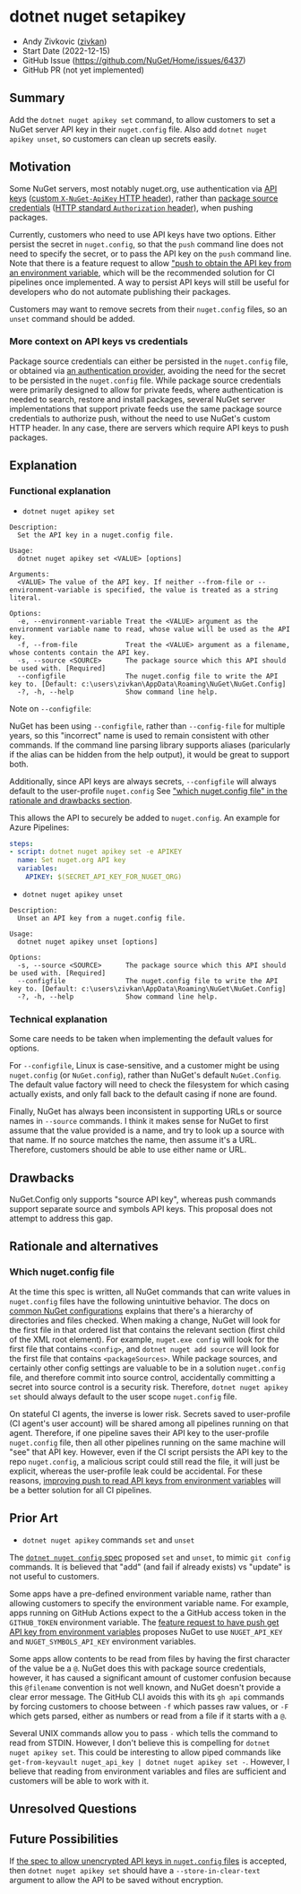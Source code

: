 # dotnet nuget setapikey

- Andy Zivkovic ([zivkan](https://github.com/zivkan))
- Start Date (2022-12-15)
- GitHub Issue (https://github.com/NuGet/Home/issues/6437)
- GitHub PR (not yet implemented)

## Summary

<!-- One-paragraph description of the proposal. -->

Add the `dotnet nuget apikey set` command, to allow customers to set a NuGet server API key in their `nuget.config` file.
Also add `dotnet nuget apikey unset`, so customers can clean up secrets easily.

## Motivation

<!-- Why are we doing this? What pain points does this solve? What is the expected outcome? -->

Some NuGet servers, most notably nuget.org, use authentication via [API keys](https://learn.microsoft.com/nuget/reference/nuget-config-file#apikeys) ([custom `X-NuGet-ApiKey` HTTP header](https://learn.microsoft.com/nuget/api/package-publish-resource#request-parameters)), rather than [package source credentials](https://learn.microsoft.com/nuget/reference/nuget-config-file#packagesourcecredentials) ([HTTP standard `Authorization` header)](https://developer.mozilla.org/docs/Web/HTTP/Headers/Authorization), when pushing packages.

Currently, customers who need to use API keys have two options.
Either persist the secret in `nuget.config`, so that the `push` command line does not need to specify the secret, or to pass the API key on the `push` command line.
Note that there is a feature request to allow ["push to obtain the API key from an environment variable](https://github.com/NuGet/Home/issues/12539), which will be the recommended solution for CI pipelines once implemented.
A way to persist API keys will still be useful for developers who do not automate publishing their packages.

Customers may want to remove secrets from their `nuget.config` files, so an `unset` command should be added.

### More context on API keys vs credentials

Package source credentials can either be persisted in the `nuget.config` file, or obtained via [an authentication provider](https://learn.microsoft.com/en-us/nuget/reference/extensibility/nuget-cross-platform-authentication-plugin), avoiding the need for the secret to be persisted in the `nuget.config` file.
While package source credentials were primarily designed to allow for private feeds, where authentication is needed to search, restore and install packages, several NuGet server implementations that support private feeds use the same package source credentials to authorize push, without the need to use NuGet's custom HTTP header.
In any case, there are servers which require API keys to push packages.

## Explanation

### Functional explanation

<!-- Explain the proposal as if it were already implemented and you're teaching it to another person. -->
<!-- Introduce new concepts, functional designs with real life examples, and low-fidelity mockups or  pseudocode to show how this proposal would look. -->

- `dotnet nuget apikey set`

```text
Description:
  Set the API key in a nuget.config file.

Usage:
  dotnet nuget apikey set <VALUE> [options]

Arguments:
  <VALUE> The value of the API key. If neither --from-file or --environment-variable is specified, the value is treated as a string literal.

Options:
  -e, --environment-variable Treat the <VALUE> argument as the environment variable name to read, whose value will be used as the API key.
  -f, --from-file            Treat the <VALUE> argument as a filename, whose contents contain the API key.
  -s, --source <SOURCE>      The package source which this API should be used with. [Required]
  --configfile               The nuget.config file to write the API key to. [Default: c:\users\zivkan\AppData\Roaming\NuGet\NuGet.Config]
  -?, -h, --help             Show command line help.
```

Note on `--configfile`:

NuGet has been using `--configfile`, rather than `--config-file` for multiple years, so this "incorrect" name is used to remain consistent with other commands.
If the command line parsing library supports aliases (paricularly if the alias can be hidden from the help output), it would be great to support both.

Additionally, since API keys are always secrets, `--configfile` will always default to the user-profile `nuget.config`
See ["which nuget.config file" in the rationale and drawbacks section](#which-nugetconfig-file).

This allows the API to securely be added to `nuget.config`.
An example for Azure Pipelines:

```yaml
steps:
- script: dotnet nuget apikey set -e APIKEY
  name: Set nuget.org API key
  variables:
    APIKEY: $(SECRET_API_KEY_FOR_NUGET_ORG)
```

- `dotnet nuget apikey unset`

```text
Description:
  Unset an API key from a nuget.config file.

Usage:
  dotnet nuget apikey unset [options]

Options:
  -s, --source <SOURCE>      The package source which this API should be used with. [Required]
  --configfile               The nuget.config file to write the API key to. [Default: c:\users\zivkan\AppData\Roaming\NuGet\NuGet.Config]
  -?, -h, --help             Show command line help.
```

### Technical explanation

<!-- Explain the proposal in sufficient detail with implementation details, interaction models, and clarification of corner cases. -->

Some care needs to be taken when implementing the default values for options.

For `--configfile`, Linux is case-sensitive, and a customer might be using `nuget.config` (or `NuGet.config`), rather than NuGet's default `NuGet.Config`.
The default value factory will need to check the filesystem for which casing actually exists, and only fall back to the default casing if none are found.

Finally, NuGet has always been inconsistent in supporting URLs or source names in `--source` commands.
I think it makes sense for NuGet to first assume that the value provided is a name, and try to look up a source with that name.
If no source matches the name, then assume it's a URL.
Therefore, customers should be able to use either name or URL.

## Drawbacks

<!-- Why should we not do this? -->

NuGet.Config only supports "source API key", whereas push commands support separate source and symbols API keys.
This proposal does not attempt to address this gap.

## Rationale and alternatives

<!-- Why is this the best design compared to other designs? -->
<!-- What other designs have been considered and why weren't they chosen? -->
<!-- What is the impact of not doing this? -->

### Which nuget.config file

At the time this spec is written, all NuGet commands that can write values in `nuget.config` files have the following unintuitive behavior.
The docs on [common NuGet configurations](https://learn.microsoft.com/nuget/consume-packages/configuring-nuget-behavior) explains that there's a hierarchy of directories and files checked.
When making a change, NuGet will look for the first file in that ordered list that contains the relevant section (first child of the XML root element).
For example, `nuget.exe config` will look for the first file that contains `<config>`, and `dotnet nuget add source` will look for the first file that contains `<packageSources>`.
While package sources, and certainly other config settings are valuable to be in a solution `nuget.config` file, and therefore commit into source control, accidentally committing a secret into source control is a security risk.
Therefore, `dotnet nuget apikey set` should always default to the user scope `nuget.config` file.

On stateful CI agents, the inverse is lower risk.
Secrets saved to user-profile (CI agent's user account) will be shared among all pipelines running on that agent.
Therefore, if one pipeline saves their API key to the user-profile `nuget.config` file, then all other pipelines running on the same machine will "see" that API key.
However, even if the CI script persists the API key to the repo `nuget.config`, a malicious script could still read the file, it will just be explicit, whereas the user-profile leak could be accidental.
For these reasons, [improving push to read API keys from environment variables](https://github.com/NuGet/Home/issues/12539) will be a better solution for all CI pipelines.

## Prior Art

<!-- What prior art, both good and bad are related to this proposal? -->
<!-- Do other features exist in other ecosystems and what experience have their community had? -->
<!-- What lessons from other communities can we learn from? -->
<!-- Are there any resources that are relevant to this proposal? -->

- `dotnet nuget apikey` commands `set` and `unset`

The [`dotnet nuget config` spec](https://github.com/NuGet/Home/pull/12172) proposed `set` and `unset`, to mimic `git config` commands.
It is believed that "add" (and fail if already exists) vs "update" is not useful to customers.

Some apps have a pre-defined environment variable name, rather than allowing customers to specify the environment variable name.
For example, apps running on GitHub Actions expect to the a GitHub access token in the `GITHUB_TOKEN` environment variable.
The [feature request to have push get API key from environment variables](https://github.com/NuGet/Home/issues/12539) proposes NuGet to use `NUGET_API_KEY` and `NUGET_SYMBOLS_API_KEY` environment variables.

Some apps allow contents to be read from files by having the first character of the value be a `@`.
NuGet does this with package source credentials, however, it has caused a significant amount of customer confusion because this `@filename` convention is not well known, and NuGet doesn't provide a clear error message.
The GitHub CLI avoids this with its `gh api` commands by forcing customers to choose between `-f` which passes raw values, or `-F` which gets parsed, either as numbers or read from a file if it starts with a `@`.

Several UNIX commands allow you to pass `-` which tells the command to read from STDIN.
However, I don't believe this is compelling for `dotnet nuget apikey set`.
This could be interesting to allow piped commands like `get-from-keyvault nuget_api_key | dotnet nuget apikey set -`.
However, I believe that reading from environment variables and files are sufficient and customers will be able to work with it.

## Unresolved Questions

<!-- What parts of the proposal do you expect to resolve before this gets accepted? -->
<!-- What parts of the proposal need to be resolved before the proposal is stabilized? -->
<!-- What related issues would you consider out of scope for this proposal but can be addressed in the future? -->

## Future Possibilities

<!-- What future possibilities can you think of that this proposal would help with? -->

If [the spec to allow unencrypted API keys in `nuget.config` files](https://github.com/NuGet/Home/pull/12354) is accepted, then `dotnet nuget apikey set` should have a `--store-in-clear-text` argument to allow the API to be saved without encryption.
